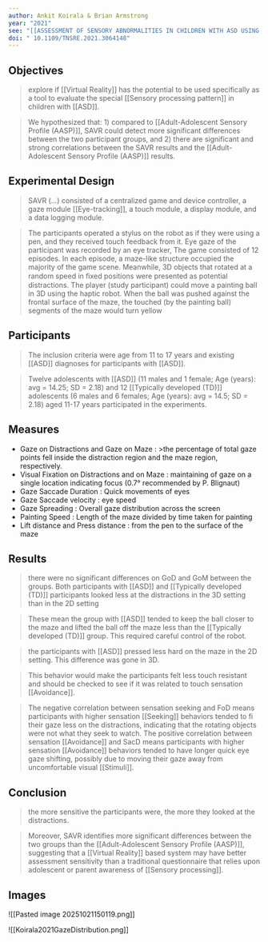 ```yaml
---
author: Ankit Koirala & Brian Armstrong
year: "2021"
see: "[[ASSESSMENT OF SENSORY ABNORMALITIES IN CHILDREN WITH ASD USING VIRTUAL REALITY (Preview)]]"
doi: " 10.1109/TNSRE.2021.3064148"
---
```

## Objectives

>explore if [[Virtual Reality]]  has the potential to be used specifically as a tool to evaluate the special [[Sensory processing pattern]] in children with [[ASD]]. 

>We hypothesized that: 1) compared to [[Adult-Adolescent Sensory Profile (AASP)]], SAVR could detect more significant differences between the two participant groups, and 2) there are significant and strong correlations between the SAVR results and the [[Adult-Adolescent Sensory Profile (AASP)]] results. 
## Experimental Design

>SAVR (...) consisted of a centralized game and device controller, a gaze module [[Eye-tracking]], a touch module, a display module, and a data logging module.

>The participants operated a stylus on the robot as if they were using a pen, and they received touch feedback from it. Eye gaze of the participant was recorded by an eye tracker,
>The game consisted of 12 episodes. In each episode, a maze-like structure occupied the majority of the game scene. Meanwhile, 3D objects that rotated at a random speed in ﬁxed positions were presented as potential distractions. The player (study participant) could move a painting ball in 3D using the haptic robot. When the ball was pushed against the frontal surface of the maze, the touched (by the painting ball) segments of the maze would turn yellow
## Participants

>The inclusion criteria were age from 11 to 17 years and existing [[ASD]] diagnoses for participants with [[ASD]].

>Twelve adolescents with [[ASD]] (11 males and 1 female; Age (years): avg = 14.25; SD = 2.18) and 12 [[Typically developed (TD)]] adolescents (6 males and 6 females; Age (years): avg = 14.5; SD = 2.18) aged 11-17 years participated in the experiments.
## Measures

- Gaze on Distractions and Gaze on Maze : >the percentage of total gaze points fell inside the distraction region and the maze region, respectively.
- Visual Fixation on Distractions and on Maze : maintaining of gaze on a single location indicating focus (0.7° recommended by P. Blignaut)
- Gaze Saccade Duration : Quick movements of eyes
- Gaze Saccade velocity : eye speed
- Gaze Spreading : Overall gaze distribution across the screen
- Painting Speed : Length of the maze divided by time taken for painting
- Lift distance and Press distance : from the pen to the surface of the maze

## Results

>there were no significant differences on GoD and GoM between the groups. Both participants with [[ASD]] and [[Typically developed (TD)]] participants looked less at the distractions in the 3D setting than in the 2D setting 

>These mean the group with [[ASD]] tended to keep the ball closer to the maze and lifted the ball off the maze less than the [[Typically developed (TD)]] group. This required careful control of the robot. 

>the participants with [[ASD]] pressed less hard on the maze in the 2D setting. This difference was gone in 3D.

>This behavior would make the participants felt less touch resistant and should be checked to see if it was related to touch sensation [[Avoidance]]. 

>The negative correlation between sensation seeking and FoD means participants with higher sensation [[Seeking]] behaviors tended to fi their gaze less on the distractions, indicating that the rotating objects were not what they seek to watch. The positive correlation between sensation [[Avoidance]] and SacD means participants with higher sensation [[Avoidance]] behaviors tended to have longer quick eye gaze shifting, possibly due to moving their gaze away from uncomfortable visual [[Stimuli]]. 
## Conclusion

>the more sensitive the participants were, the more they looked at the distractions. 

>Moreover, SAVR identifies more significant differences between the two groups than the [[Adult-Adolescent Sensory Profile (AASP)]], suggesting that a [[Virtual Reality]] based system may have better assessment sensitivity than a traditional questionnaire that relies upon adolescent or parent awareness of [[Sensory processing]]. 
## Images

![[Pasted image 20251021150119.png]]

![[Koirala2021GazeDistribution.png]]